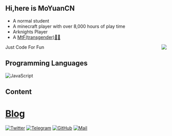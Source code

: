 ## Hi,here is MoYuanCN
* A normal student
* A minecraft player with over 8,000 hours of play time
* Arknights Player
* A [MtF(transgender)🏳️‍⚧️](https://en.wikipedia.org/wiki/Trans_woman#Terminology)

<a href="#">
  <img align="right" src="https://github-readme-stats.vercel.app/api/top-langs/?username=MoYuanCN&layout=compact">
</a>

Just Code For Fun



## Programming Languages
![JavaScript](https://img.shields.io/badge/-JavaScript-f7df1e?style=flat-square&logo=JavaScript&labelColor=f7df1e&logoColor=000)

## Content
# [Blog](moyuancn.vip)
[![Twitter](https://img.shields.io/badge/Twitter-@MoYuan_CN-1DA1F2?logo=twitter&logoColor=white&style=for-the-badge)](https://twitter.com/MoYuan_CN)
[![Telegram](https://img.shields.io/badge/Telegram-@MoYuan_CN-00BFFF?logo=telegram&logoColor=white&style=for-the-badge)](https://t.me/MoYuanCN)
[![GitHub](https://img.shields.io/badge/dynamic/json?logo=github&label=GitHub&color=181717&style=for-the-badge&query=$.data.totalSubs&url=https%3a%2f%2fapi.spencerwoo.com%2fsubstats%2f%3fsource%3dgithub%26queryKey%3dMoYuanCN)](https://github.com/MoYuanCN)
[![Mail](https://img.shields.io/badge/-MoYuanCN@gmail.com-911318?logo=Mail.RU&logoColor=white&style=for-the-badge)](mailto:MoYuanCN@gmail.com)
